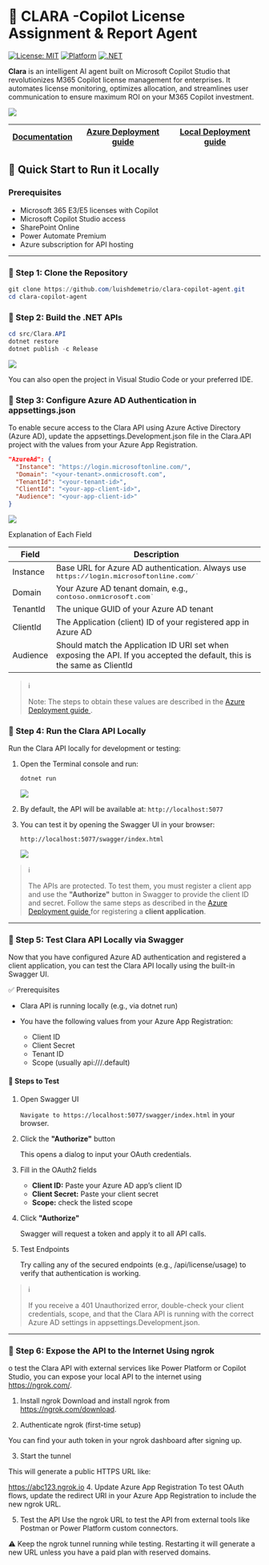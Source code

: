 # 👧 CLARA -Copilot License Assignment & Report Agent

[![License: MIT](https://img.shields.io/badge/License-MIT-yellow.svg)](https://opensource.org/licenses/MIT)
[![Platform](https://img.shields.io/badge/Platform-Microsoft%20Copilot%20Studio-blue)](https://copilotstudio.microsoft.com/)
[![.NET](https://img.shields.io/badge/.NET-REST%20API-purple)](https://dotnet.microsoft.com/)

**Clara** is an intelligent AI agent built on Microsoft Copilot Studio that revolutionizes M365 Copilot license management for enterprises. It automates license monitoring, optimizes allocation, and streamlines user communication to ensure maximum ROI on your M365 Copilot investment.

![](images/Clara.png)

| [Documentation](https://github.com/luishdemetrio/clara-copilot-agent) |  [Azure Deployment guide ](https://github.com/luishdemetrio/clara-copilot-agent/blob/main/docs/azure_deployment.md)  | [Local Deployment guide](https://github.com/luishdemetrio/clara-copilot-agent/blob/main/docs/local_deployment.md) |
| ---- | ---- | ---- | 


## 🚀 Quick Start to Run it Locally

### Prerequisites

- Microsoft 365 E3/E5 licenses with Copilot
- Microsoft Copilot Studio access
- SharePoint Online
- Power Automate Premium
- Azure subscription for API hosting

---
### 🧱 Step 1: Clone the Repository


   ```PowerShell
   git clone https://github.com/luishdemetrio/clara-copilot-agent.git
   cd clara-copilot-agent
   ```

### 🧱 Step 2: Build the .NET APIs

   ```PowerShell
   cd src/Clara.API
   dotnet restore
   dotnet publish -c Release
   ```
   
   ![](images/local01.png)
   
  You can also open the project in Visual Studio Code or your preferred IDE. 
   
### 🧱 Step 3: Configure Azure AD Authentication in appsettings.json

To enable secure access to the Clara API using Azure Active Directory (Azure AD), update the appsettings.Development.json file in the Clara.API project with the values from your Azure App Registration.

```json
"AzureAd": {
  "Instance": "https://login.microsoftonline.com/",
  "Domain": "<your-tenant>.onmicrosoft.com",
  "TenantId": "<your-tenant-id>",
  "ClientId": "<your-app-client-id>",
  "Audience": "<your-app-client-id>"
}
```

![](images/vscode01.png)

Explanation of Each Field


<table>
<thead>
	<tr>
		<th>Field</th>
		<th>Description</th>
	</tr>
</thead>
<tbody>
	<tr>
		<td>Instance</td>
		<td>Base URL for Azure AD authentication. Always use <code style="font-family: source-code-pro, Menlo, Monaco, Consolas, &quot;Courier New&quot;, monospace;">https://login.microsoftonline.com/`</td>
	</tr>
	<tr>
		<td>Domain</td>
		<td>Your Azure AD tenant domain, e.g., <code style="font-family: source-code-pro, Menlo, Monaco, Consolas, &quot;Courier New&quot;, monospace;">contoso.onmicrosoft.com`</td>
	</tr>
	<tr>
		<td>TenantId</td>
		<td>The unique GUID of your Azure AD tenant</td>
	</tr>
	<tr>
		<td>ClientId</td>
		<td>The Application (client) ID of your registered app in Azure AD</td>
	</tr>
	<tr>
		<td>Audience</td>
		<td>Should match the Application ID URI set when exposing the API. If you accepted the default, this is the same as ClientId</td>
	</tr>
</tbody>
</table>

> ℹ
>
> Note: The steps to obtain these values are described in the [Azure Deployment guide ](https://github.com/luishdemetrio/clara-copilot-agent/blob/main/docs/azure_deployment.md).


### 🧱 Step 4: Run the Clara API Locally

Run the Clara API locally for development or testing:

1. Open the Terminal console and run:

    ```PowerShell
    dotnet run
    ```
    
    ![](images/vscode02.png)
    
    
2. By default, the API will be available at: `http://localhost:5077`


3. You can test it by opening the Swagger UI in your browser:

   `http://localhost:5077/swagger/index.html`
   
   
   ![](images/vscode03.png)
   

> ℹ
> 
> The APIs are protected. To test them, you must register a client app and use the **"Authorize"** button in Swagger to provide the client ID and secret. Follow the same steps as described in the [Azure Deployment guide ](https://github.com/luishdemetrio/clara-copilot-agent/blob/main/docs/azure_deployment.md) for registering a **client application**.

---
### 🧱 Step 5: Test Clara API Locally via Swagger

Now that you have configured Azure AD authentication and registered a client application, you can test the Clara API locally using the built-in Swagger UI.

✅ Prerequisites
- Clara API is running locally (e.g., via dotnet run)
- You have the following values from your Azure App Registration:

  - Client ID
  - Client Secret
  - Tenant ID
  - Scope (usually api://<client-id>/.default)

#### 🧪 Steps to Test

1. Open Swagger UI
   
   `Navigate to https://localhost:5077/swagger/index.html` in your browser.

2. Click the **"Authorize"** button

   This opens a dialog to input your OAuth credentials.

3. Fill in the OAuth2 fields

   - **Client ID:** Paste your Azure AD app’s client ID
   - **Client Secret:** Paste your client secret
   - **Scope:** check the listed scope

4. Click **"Authorize"**

   Swagger will request a token and apply it to all API calls.

5. Test Endpoints

   Try calling any of the secured endpoints (e.g., /api/license/usage) to verify that authentication is working.

> ℹ️
>
> If you receive a 401 Unauthorized error, double-check your client credentials, scope, and that the Clara API is running with the correct Azure AD settings in appsettings.Development.json.

---
### 🧱 Step 6: Expose the API to the Internet Using ngrok

o test the Clara API with external services like Power Platform or Copilot Studio, you can expose your local API to the internet using https://ngrok.com/.

1. Install ngrok
Download and install ngrok from https://ngrok.com/download.

2. Authenticate ngrok (first-time setup)

You can find your auth token in your ngrok dashboard after signing up.

3. Start the tunnel

This will generate a public HTTPS URL like:

https://abc123.ngrok.io
4. Update Azure App Registration
To test OAuth flows, update the redirect URI in your Azure App Registration to include the new ngrok URL.

5. Test the API
Use the ngrok URL to test the API from external tools like Postman or Power Platform custom connectors.

⚠️ Keep the ngrok tunnel running while testing. Restarting it will generate a new URL unless you have a paid plan with reserved domains.